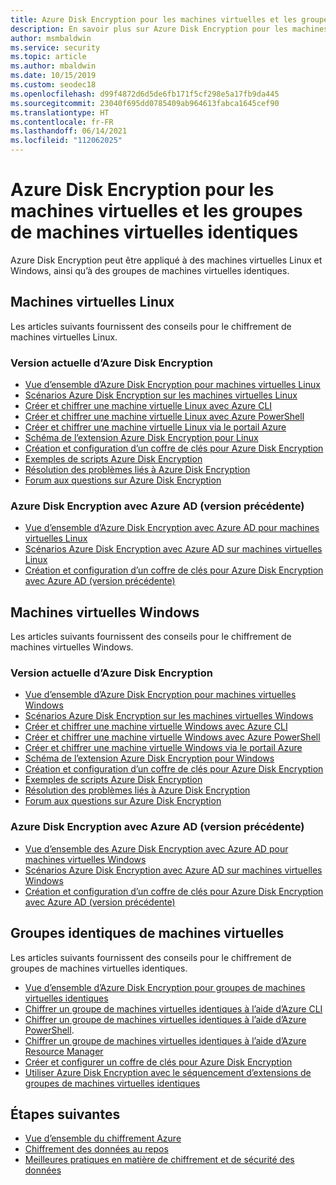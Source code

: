 ```yaml
---
title: Azure Disk Encryption pour les machines virtuelles et les groupes de machines virtuelles identiques
description: En savoir plus sur Azure Disk Encryption pour les machines virtuelles et les groupes de machines virtuelles identiques. Azure Disk Encryption fonctionne pour les machines virtuelles Linux et Windows.
author: msmbaldwin
ms.service: security
ms.topic: article
ms.author: mbaldwin
ms.date: 10/15/2019
ms.custom: seodec18
ms.openlocfilehash: d99f4872d6d5de6fb171f5cf298e5a17fb9da445
ms.sourcegitcommit: 23040f695dd0785409ab964613fabca1645cef90
ms.translationtype: HT
ms.contentlocale: fr-FR
ms.lasthandoff: 06/14/2021
ms.locfileid: "112062025"
---
```

# <a name="azure-disk-encryption-for-virtual-machines-and-virtual-machine-scale-sets"></a>Azure Disk Encryption pour les machines virtuelles et les groupes de machines virtuelles identiques

Azure Disk Encryption peut être appliqué à des machines virtuelles Linux et Windows, ainsi qu’à des groupes de machines virtuelles identiques. 

## <a name="linux-virtual-machines"></a>Machines virtuelles Linux

Les articles suivants fournissent des conseils pour le chiffrement de machines virtuelles Linux.

### <a name="current-version-of-azure-disk-encryption"></a>Version actuelle d’Azure Disk Encryption

- [Vue d’ensemble d’Azure Disk Encryption pour machines virtuelles Linux](../../virtual-machines/linux/disk-encryption-overview.md)
- [Scénarios Azure Disk Encryption sur les machines virtuelles Linux](../../virtual-machines/linux/disk-encryption-linux.md)
- [Créer et chiffrer une machine virtuelle Linux avec Azure CLI](../../virtual-machines/linux/disk-encryption-cli-quickstart.md)
- [Créer et chiffrer une machine virtuelle Linux avec Azure PowerShell](../../virtual-machines/linux/disk-encryption-powershell-quickstart.md)
- [Créer et chiffrer une machine virtuelle Linux via le portail Azure](../../virtual-machines/linux/disk-encryption-portal-quickstart.md)
- [Schéma de l’extension Azure Disk Encryption pour Linux](../../virtual-machines/extensions/azure-disk-enc-linux.md)
- [Création et configuration d’un coffre de clés pour Azure Disk Encryption](../../virtual-machines/linux/disk-encryption-key-vault.md)
- [Exemples de scripts Azure Disk Encryption](../../virtual-machines/linux/disk-encryption-sample-scripts.md)
- [Résolution des problèmes liés à Azure Disk Encryption](../../virtual-machines/linux/disk-encryption-troubleshooting.md)
- [Forum aux questions sur Azure Disk Encryption](../../virtual-machines/linux/disk-encryption-faq.yml)

### <a name="azure-disk-encryption-with-azure-ad-previous-version"></a>Azure Disk Encryption avec Azure AD (version précédente)

- [Vue d’ensemble d’Azure Disk Encryption avec Azure AD pour machines virtuelles Linux](../../virtual-machines/linux/disk-encryption-overview-aad.md)
- [Scénarios Azure Disk Encryption avec Azure AD sur machines virtuelles Linux](../../virtual-machines/linux/disk-encryption-linux.md)
- [Création et configuration d’un coffre de clés pour Azure Disk Encryption avec Azure AD (version précédente)](../../virtual-machines/linux/disk-encryption-key-vault-aad.md)

## <a name="windows-virtual-machines"></a>Machines virtuelles Windows

Les articles suivants fournissent des conseils pour le chiffrement de machines virtuelles Windows.

### <a name="current-version-of-azure-disk-encryption"></a>Version actuelle d’Azure Disk Encryption

- [Vue d’ensemble d’Azure Disk Encryption pour machines virtuelles Windows](../../virtual-machines/windows/disk-encryption-overview.md)
- [Scénarios Azure Disk Encryption sur les machines virtuelles Windows](../../virtual-machines/windows/disk-encryption-windows.md)
- [Créer et chiffrer une machine virtuelle Windows avec Azure CLI](../../virtual-machines/windows/disk-encryption-cli-quickstart.md)
- [Créer et chiffrer une machine virtuelle Windows avec Azure PowerShell](../../virtual-machines/windows/disk-encryption-powershell-quickstart.md)
- [Créer et chiffrer une machine virtuelle Windows via le portail Azure](../../virtual-machines/windows/disk-encryption-portal-quickstart.md)
- [Schéma de l’extension Azure Disk Encryption pour Windows](../../virtual-machines/extensions/azure-disk-enc-windows.md)
- [Création et configuration d’un coffre de clés pour Azure Disk Encryption](../../virtual-machines/windows/disk-encryption-key-vault.md)
- [Exemples de scripts Azure Disk Encryption](../../virtual-machines/windows/disk-encryption-sample-scripts.md)
- [Résolution des problèmes liés à Azure Disk Encryption](../../virtual-machines/windows/disk-encryption-troubleshooting.md)
- [Forum aux questions sur Azure Disk Encryption](../../virtual-machines/windows/disk-encryption-faq.yml)

### <a name="azure-disk-encryption-with-azure-ad-previous-version"></a>Azure Disk Encryption avec Azure AD (version précédente)

- [Vue d’ensemble des Azure Disk Encryption avec Azure AD pour machines virtuelles Windows](../../virtual-machines/windows/disk-encryption-overview-aad.md)
- [Scénarios Azure Disk Encryption avec Azure AD sur machines virtuelles Windows](../../virtual-machines/windows/disk-encryption-windows.md)
- [Création et configuration d’un coffre de clés pour Azure Disk Encryption avec Azure AD (version précédente)](../../virtual-machines/windows/disk-encryption-key-vault-aad.md)

## <a name="virtual-machine-scale-sets"></a>Groupes identiques de machines virtuelles

Les articles suivants fournissent des conseils pour le chiffrement de groupes de machines virtuelles identiques.

- [Vue d’ensemble d’Azure Disk Encryption pour groupes de machines virtuelles identiques](../../virtual-machine-scale-sets/disk-encryption-overview.md) 
- [Chiffrer un groupe de machines virtuelles identiques à l’aide d’Azure CLI](../../virtual-machine-scale-sets/disk-encryption-cli.md) 
- [Chiffrer un groupe de machines virtuelles identiques à l’aide d’Azure PowerShell](../../virtual-machine-scale-sets/disk-encryption-powershell.md).
- [Chiffrer un groupe de machines virtuelles identiques à l’aide d’Azure Resource Manager](../../virtual-machine-scale-sets/disk-encryption-azure-resource-manager.md)
- [Créer et configurer un coffre de clés pour Azure Disk Encryption](../../virtual-machine-scale-sets/disk-encryption-key-vault.md)
- [Utiliser Azure Disk Encryption avec le séquencement d’extensions de groupes de machines virtuelles identiques](../../virtual-machine-scale-sets/disk-encryption-extension-sequencing.md)

## <a name="next-steps"></a>Étapes suivantes

- [Vue d’ensemble du chiffrement Azure](encryption-overview.md)
- [Chiffrement des données au repos](encryption-atrest.md)
- [Meilleures pratiques en matière de chiffrement et de sécurité des données](data-encryption-best-practices.md)
